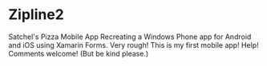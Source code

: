 # Zipline2
Satchel's Pizza Mobile App
Recreating a Windows Phone app for Android and iOS using Xamarin Forms.
Very rough!  This is my first mobile app!  Help!  Comments welcome!  (But be kind please.)

